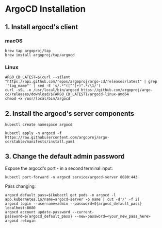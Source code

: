# ArgoCD Installation

## 1. Install argocd's client

### macOS

```
brew tap argoproj/tap
brew install argoproj/tap/argocd
```

### Linux

```
ARGO_CD_LATEST=$(curl --silent "https://api.github.com/repos/argoproj/argo-cd/releases/latest" | grep '"tag_name"' | sed -E 's/.*"([^"]+)".*/\1/')
curl -sSL -o /usr/local/bin/argocd https://github.com/argoproj/argo-cd/releases/download/${ARGO_CD_LATEST}/argocd-linux-amd64
chmod +x /usr/local/bin/argocd
```

## 2. Install the argocd's server components

```
kubectl create namespace argocd

kubectl apply -n argocd -f https://raw.githubusercontent.com/argoproj/argo-cd/stable/manifests/install.yaml
```


## 3. Change the default admin password

Expose the argocd's port - in a second terminal input:

```
kubectl port-forward -n argocd service/argocd-server 8080:443
```

Pass changing:
```
argocd_default_pass=$(kubectl get pods -n argocd -l app.kubernetes.io/name=argocd-server -o name | cut -d'/' -f 2)
argocd login --username=admin --password=${argocd_default_pass} localhost:8080
argocd account update-password --current-password=${argocd_default_pass} --new-password=<your_new_pass_here>
argocd relogin
```

